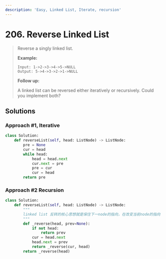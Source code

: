 ```yaml
---
description: 'Easy, Linked List, Iterate, recursion'
---
```


# 206. Reverse Linked List

> Reverse a singly linked list.
>
> **Example:**
>
> ```text
> Input: 1->2->3->4->5->NULL
> Output: 5->4->3->2->1->NULL
> ```
>
> **Follow up:**
>
> A linked list can be reversed either iteratively or recursively. Could you implement both?

## Solutions

### Approach \#1, Iterative

```python
class Solution:
    def reverseList(self, head: ListNode) -> ListNode:
        pre = None
        cur = head
        while head:
            head = head.next
            cur.next = pre
            pre = cur
            cur = head
        return pre
```

### Approach \#2 Recursion

```python
class Solution:
    def reverseList(self, head: ListNode) -> ListNode:
        """
        linked list 反转的核心思想就是保住下一node的指向，在改变当前node的指向
        """
        def _reverse(head, prev=None):
            if not head:
                return prev
            cur = head.next
            head.next = prev
            return _reverse(cur, head)
        return _reverse(head)
```

